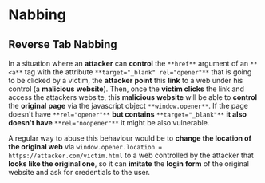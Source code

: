 # Nabbing
Reverse Tab Nabbing
-------------------

In a situation where an **attacker** can **control** the `**href**` argument of an `**<a**` tag with the attribute `**target="_blank" rel="opener"**` that is going to be clicked by a victim, the **attacker** **point** this **link** to a web under his control (a **malicious** **website**). Then, once the **victim clicks** the link and access the attackers website, this **malicious** **website** will be able to **control** the **original** **page** via the javascript object `**window.opener**`. If the page doesn't have `**rel="opener"**` **but contains** `**target="_blank"**` **it also doesn't have** `**rel="noopener"**` it might be also vulnerable.

A regular way to abuse this behaviour would be to **change the location of the original web** via `window.opener.location = https://attacker.com/victim.html` to a web controlled by the attacker that **looks like the original one**, so it can **imitate** the **login** **form** of the original website and ask for credentials to the user.